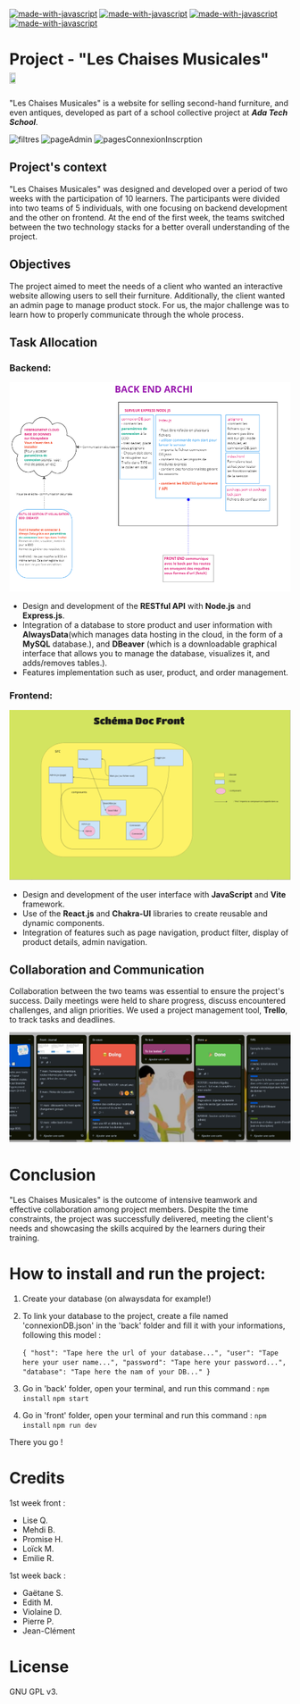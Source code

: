 [![made-with-javascript](https://img.shields.io/badge/Made%20with-Javascript-326996.svg)](https://www.javascript.com)
[![made-with-javascript](https://img.shields.io/badge/Made%20with-React+Vite-326996.svg)](https://www.javascript.com)
[![made-with-javascript](https://img.shields.io/badge/Made%20with-NodeJS+Express-326996.svg)](https://www.javascript.com)
[![made-with-javascript](https://img.shields.io/badge/Made%20with-ChakraUI-326996.svg)](https://www.javascript.com)

# Project - "Les Chaises Musicales" <img src="https://github.com/adatechschool/projet-collectif-plateforme-de-meubles-leschaisesmusicales/blob/main/front/src/assets/images/logo.png" width=15% height=15%>

"Les Chaises Musicales" is a website for selling second-hand furniture, and even antiques, developed as part of a school collective project at **_Ada Tech School_**.

![filtres](https://github.com/adatechschool/projet-collectif-plateforme-de-meubles-leschaisesmusicales/assets/146881805/aa0e85d3-daa9-4748-872e-f83cf429e77b)
![pageAdmin](https://github.com/adatechschool/projet-collectif-plateforme-de-meubles-leschaisesmusicales/assets/146881805/a09f8fb4-e48b-4909-a71e-1a4ffec88dee)
![pagesConnexionInscrption](https://github.com/adatechschool/projet-collectif-plateforme-de-meubles-leschaisesmusicales/assets/146881805/12f2b52d-07c0-43d1-8cd0-ef419610f46b)

## Project's context

"Les Chaises Musicales" was designed and developed over a period of two weeks with the participation of 10 learners. The participants were divided into two teams of 5 individuals, with one focusing on backend development and the other on frontend. At the end of the first week, the teams switched between the two technology stacks for a better overall understanding of the project.

## Objectives

The project aimed to meet the needs of a client who wanted an interactive website allowing users to sell their furniture. Additionally, the client wanted an admin page to manage product stock.
For us, the major challenge was to learn how to properly communicate through the whole process.

## Task Allocation

### Backend:

![Architecture back](/front/src/assets/images/archi%20back.png "Archi back")

- Design and development of the **RESTful API** with **Node.js** and **Express.js**.
- Integration of a database to store product and user information with **AlwaysData**(which manages data hosting in the cloud, in the form of a **MySQL** database.), and **DBeaver** (which is a downloadable graphical interface that allows you to manage the database, visualizes it, and adds/removes tables.).
- Features implementation such as user, product, and order management.

### Frontend:

![Architecture front](/front/src/assets/images/Archi%20front.png "Archi front")

- Design and development of the user interface with **JavaScript** and **Vite** framework.
- Use of the **React.js** and **Chakra-UI** libraries to create reusable and dynamic components.
- Integration of features such as page navigation, product filter, display of product details, admin navigation.

## Collaboration and Communication

Collaboration between the two teams was essential to ensure the project's success. Daily meetings were held to share progress, discuss encountered challenges, and align priorities. We used a project management tool, **Trello**, to track tasks and deadlines.

![Organization with Trello](/front/src/assets/images/trello.jpg "Trello")

# Conclusion

"Les Chaises Musicales" is the outcome of intensive teamwork and effective collaboration among project members. Despite the time constraints, the project was successfully delivered, meeting the client's needs and showcasing the skills acquired by the learners during their training.

# How to install and run the project:

1. Create your database (on alwaysdata for example!)
2. To link your database to the project, create a file named 'connexionDB.json' in the 'back' folder and fill it with your informations, following this model :

   `{
"host": "Tape here the url of your database...",
"user": "Tape here your user name...",
"password": "Tape here your password...",
"database": "Tape here the nam of your DB..."
}`

3. Go in 'back' folder, open your terminal, and run this command :
   `npm install`
   `npm start`

4. Go in 'front' folder, open your terminal and run this command :
   `npm install`
   `npm run dev`

There you go !

# Credits

1st week front :

- Lise Q.
- Mehdi B.
- Promise H.
- Loïck M.
- Emilie R.

1st week back :

- Gaëtane S.
- Edith M.
- Violaine D.
- Pierre P.
- Jean-Clément

# License

GNU GPL v3.
